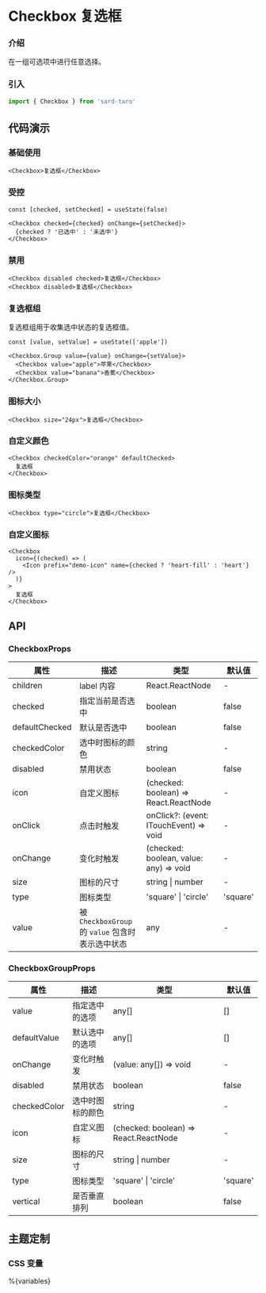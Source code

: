 # Checkbox 复选框

### 介绍

在一组可选项中进行任意选择。

### 引入

```js
import { Checkbox } from 'sard-taro'
```

## 代码演示

### 基础使用

```tsx
<Checkbox>复选框</Checkbox>
```

### 受控

```tsx
const [checked, setChecked] = useState(false)
```

```tsx
<Checkbox checked={checked} onChange={setChecked}>
  {checked ? '已选中' : '未选中'}
</Checkbox>
```

### 禁用

```tsx
<Checkbox disabled checked>复选框</Checkbox>
<Checkbox disabled>复选框</Checkbox>
```

### 复选框组

复选框组用于收集选中状态的复选框值。

```tsx
const [value, setValue] = useState(['apple'])
```

```tsx
<Checkbox.Group value={value} onChange={setValue}>
  <Checkbox value="apple">苹果</Checkbox>
  <Checkbox value="banana">香蕉</Checkbox>
</Checkbox.Group>
```

### 图标大小

```tsx
<Checkbox size="24px">复选框</Checkbox>
```

### 自定义颜色

```tsx
<Checkbox checkedColor="orange" defaultChecked>
  复选框
</Checkbox>
```

### 图标类型

```tsx
<Checkbox type="circle">复选框</Checkbox>
```

### 自定义图标

```tsx
<Checkbox
  icon={(checked) => (
    <Icon prefix="demo-icon" name={checked ? 'heart-fill' : 'heart'} />
  )}
>
  复选框
</Checkbox>
```

## API

### CheckboxProps

| 属性           | 描述                                             | 类型                                   | 默认值   |
| -------------- | ------------------------------------------------ | -------------------------------------- | -------- |
| children       | label 内容                                       | React.ReactNode                        | -        |
| checked        | 指定当前是否选中                                 | boolean                                | false    |
| defaultChecked | 默认是否选中                                     | boolean                                | false    |
| checkedColor   | 选中时图标的颜色                                 | string                                 | -        |
| disabled       | 禁用状态                                         | boolean                                | false    |
| icon           | 自定义图标                                       | (checked: boolean) => React.ReactNode  | -        |
| onClick        | 点击时触发                                       | onClick?: (event: ITouchEvent) => void | -        |
| onChange       | 变化时触发                                       | (checked: boolean, value: any) => void | -        |
| size           | 图标的尺寸                                       | string \| number                       | -        |
| type           | 图标类型                                         | 'square' \| 'circle'                   | 'square' |
| value          | 被 `CheckboxGroup` 的 `value` 包含时表示选中状态 | any                                    | -        |

### CheckboxGroupProps

| 属性         | 描述             | 类型                                  | 默认值   |
| ------------ | ---------------- | ------------------------------------- | -------- |
| value        | 指定选中的选项   | any[]                                 | []       |
| defaultValue | 默认选中的选项   | any[]                                 | []       |
| onChange     | 变化时触发       | (value: any[]) => void                | -        |
| disabled     | 禁用状态         | boolean                               | false    |
| checkedColor | 选中时图标的颜色 | string                                | -        |
| icon         | 自定义图标       | (checked: boolean) => React.ReactNode | -        |
| size         | 图标的尺寸       | string \| number                      | -        |
| type         | 图标类型         | 'square' \| 'circle'                  | 'square' |
| vertical     | 是否垂直排列     | boolean                               | false    |

## 主题定制

### CSS 变量

%{variables}
